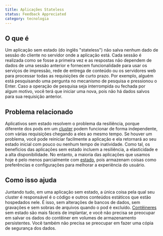 ```yaml
---
title: Aplicações Stateless
status: Feedback Appreciated
category: tecnologia
---
```


## O que é

Um aplicação sem estado (do inglês "stateless") não salva nenhum dado de sessão do cliente no servidor onde a aplicação está. Cada sessão é realizada como se fosse a primeira vez e as respostas não dependem de dados de uma sessão anterior e fornecem funcionalidade para usar os serviços de impressão, rede de entrega de conteúdo ou os servidores web para processar todas as requisições de curto prazo. Por exemplo, alguém está pesquisando uma pergunta no mecanismo de pesquisa e pressionou o Enter. Caso a operação de pesquisa seja interrompida ou fechada por algum motivo, você terá que iniciar uma nova, pois não há dados salvos para sua requisição anterior.

## Problema relacionado

Aplicativos sem estado resolvem o problema da resiliência, porque diferente dos pods em um [cluster](/pt-br/cluster/) podem funcionar de forma independente, com várias requisições chegando a eles ao mesmo tempo. Se houver um problema, você pode reiniciar facilmente a aplicação e ela retornará ao seu estado inicial com pouco ou nenhum tempo de inatividade. Como tal, os benefícios das aplicações sem estado incluem a resiliência, a elasticidade e a alta disponibilidade. No entanto, a maioria das aplicações que usamos hoje é pelo menos parcialmente com [estado](/pt-br/stateful_apps/), pois armazenam coisas como preferências e configurações para melhorar a experiência do usuário.

## Como isso ajuda

Juntando tudo, em uma aplicação sem estado, a única coisa pela qual seu cluster é responsável é o código e outros conteúdos estáticos que estão hospedados nele. É isso, sem alterações de bancos de dados, sem gravações e sem sobras de arquivos quando o pod é excluído. [Contêineres](/pt-br/container/) sem estado são mais fáceis de implantar, e você não precisa se preocupar em salvar os dados do contêiner em volumes de armazenamento persistentes. Você também não precisa se preocupar em fazer uma cópia de segurança dos dados.
